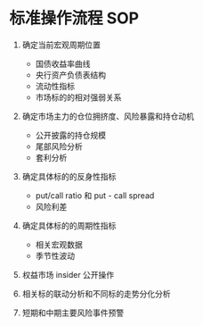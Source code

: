 # 标准操作流程 SOP

1. 确定当前宏观周期位置
   - 国债收益率曲线
   - 央行资产负债表结构
   - 流动性指标
   - 市场标的的相对强弱关系

2. 确定市场主力的仓位拥挤度、风险暴露和持仓动机
   - 公开披露的持仓规模
   - 尾部风险分析
   - 套利分析

3. 确定具体标的的反身性指标
   - put/call ratio 和 put - call spread
   - 风险利差

4. 确定具体标的的周期性指标
   - 相关宏观数据
   - 季节性波动

5. 权益市场 insider 公开操作

6. 相关标的联动分析和不同标的走势分化分析

7. 短期和中期主要风险事件预警
